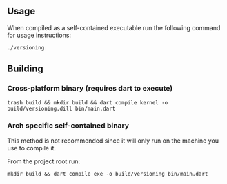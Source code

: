 Usage
---
When compiled as a self-contained executable run the following command for usage instructions:
```shell
./versioning 
```

Building
---
### Cross-platform binary (requires dart to execute)
```shell
trash build && mkdir build && dart compile kernel -o build/versioning.dill bin/main.dart
```

### Arch specific self-contained binary
This method is not recommended since it will only run on the machine you use to compile it.

From the project root run:
```shell
mkdir build && dart compile exe -o build/versioning bin/main.dart
```